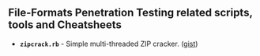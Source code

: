 ## File-Formats Penetration Testing related scripts, tools and Cheatsheets


- **`zipcrack.rb`** - Simple multi-threaded ZIP cracker. ([gist]())
